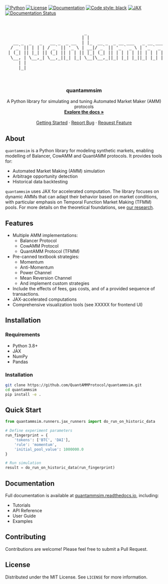 <!-- PROJECT SHIELDS -->
[![Python](https://img.shields.io/badge/python-3.8+-blue.svg)](https://www.python.org/downloads/)
[![License](https://img.shields.io/badge/license-MIT-green.svg)](https://opensource.org/licenses/MIT)
[![Documentation](https://img.shields.io/badge/docs-latest-brightgreen.svg)](https://quantammsim.readthedocs.io)
[![Code style: black](https://img.shields.io/badge/code%20style-black-000000.svg)](https://github.com/psf/black)
[![JAX](https://img.shields.io/badge/JAX-powered-FDB515.svg)](https://github.com/google/jax)
[![Documentation Status](https://readthedocs.org/projects/quantammsim/badge/?version=latest)](https://quantammsim.readthedocs.io/en/latest/?badge=latest)

<!-- PROJECT LOGO -->
<br />
<div align="center">
  <pre>
                              _                                     _            
                             | |                                   (_)           
   __ _  _   _   __ _  _ __  | |_  __ _  _ __ ___   _ __ ___   ___  _  _ __ ___  
  / _` || | | | / _` || '_ \ | __|/ _` || '_ ` _ \ | '_ ` _ \ / __|| || '_ ` _ \ 
 | (_| || |_| || (_| || | | || |_| (_| || | | | | || | | | | |\__ \| || | | | | |
  \__, | \__,_| \__,_||_| |_| \__|\__,_||_| |_| |_||_| |_| |_||___/|_||_| |_| |_|
     | |                                                                         
     |_|                                                                         
                   
  </pre>

  <h3 align="center">quantammsim</h3>

  <p align="center">
    A Python library for simulating and tuning Automated Market Maker (AMM) protocols
    <br />
    <a href="https://quantammsim.readthedocs.io"><strong>Explore the docs »</strong></a>
    <br />
    <br />
    <a href="https://quantammsim.readthedocs.io/en/latest/tutorials/getting_started.html">Getting Started</a>
    ·
    <a href="https://github.com/QuantAMMProtocol/QuantAMMSim/issues">Report Bug</a>
    ·
    <a href="https://github.com/QuantAMMProtocol/QuantAMMSim/issues">Request Feature</a>
  </p>
</div>

## About

`quantammsim` is a Python library for modeling synthetic markets, enabling modelling of Balancer, CowAMM and QuantAMM protocols. It provides tools for:

* Automated Market Making (AMM) simulation
* Arbitrage opportunity detection
* Historical data backtesting

`quantammsim` uses JAX for accelerated computation. The library focuses on dynamic AMMs that can adapt their behavior based on market conditions, with particular emphasis on Temporal Function Market Making (TFMM) pools. For more details on the theoretical foundations, see [our research](https://quantamm.fi/research).

## Features

* Multiple AMM implementations:
  * Balancer Protocol
  * CowAMM Protocol
  * QuantAMM Protocol (TFMM)
* Pre-canned textbook strategies:
  * Momentum
  * Anti-Momentum
  * Power Channel
  * Mean Reversion Channel
  * And implement custom strategies
* Include the effects of fees, gas costs, and of a provided sequence of transactions.
* JAX-accelerated computations
* Comprehensive visualization tools (see XXXXX for frontend UI)

## Installation

### Requirements
* Python 3.8+
* JAX
* NumPy
* Pandas

### Installation
```bash
git clone https://github.com/QuantAMMProtocol/quantammsim.git
cd quantammsim
pip install -e .
```

## Quick Start

```python
from quantammsim.runners.jax_runners import do_run_on_historic_data

# Define experiment parameters
run_fingerprint = {
    'tokens': ['BTC', 'DAI'],
    'rule': 'momentum',
    'initial_pool_value': 1000000.0
}

# Run simulation
result = do_run_on_historic_data(run_fingerprint)
```

## Documentation

Full documentation is available at [quantammsim.readthedocs.io](https://quantammsim.readthedocs.io), including:

* Tutorials
* API Reference
* User Guide
* Examples

## Contributing

Contributions are welcome! Please feel free to submit a Pull Request.

## License

Distributed under the MIT License. See `LICENSE` for more information.

<!-- MARKDOWN LINKS & IMAGES -->
[contributors-shield]: https://img.shields.io/github/contributors/QuantAMMProtocol/quantammsim.svg?style=for-the-badge
[contributors-url]: https://github.com/QuantAMMProtocol/quantammsim/graphs/contributors
[forks-shield]: https://img.shields.io/github/forks/QuantAMMProtocol/quantammsim.svg?style=for-the-badge
[forks-url]: https://github.com/QuantAMMProtocol/quantammsim/network/members
[stars-shield]: https://img.shields.io/github/stars/QuantAMMProtocol/quantammsim.svg?style=for-the-badge
[stars-url]: https://github.com/QuantAMMProtocol/quantammsim/stargazers
[issues-shield]: https://img.shields.io/github/issues/QuantAMMProtocol/quantammsim.svg?style=for-the-badge
[issues-url]: https://github.com/QuantAMMProtocol/quantammsim/issues
[license-shield]: https://img.shields.io/github/license/QuantAMMProtocol/quantammsim.svg?style=for-the-badge
[license-url]: https://github.com/QuantAMMProtocol/quantammsim/blob/master/LICENSE
